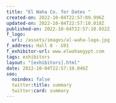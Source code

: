 ```yaml
---
title: "El Waha Co. for Dates "
created-on: 2022-10-04T22:57:09.996Z
updated-on: 2022-10-04T22:57:10.018Z
published-on: 2022-10-04T22:57:10.032Z
f_logo:
  url: /assets/images/al-waha-logo.jpg
f_address: Hall 8 - G91
f_exhibitor-url: www.elwahaegypt.com
tags: exhibitors
layout: "[exhibitors].html"
date: 2022-10-04T22:57:10.046Z
seo:
  noindex: false
  twitter:title: summary
  twitter:card: summary
---
```

